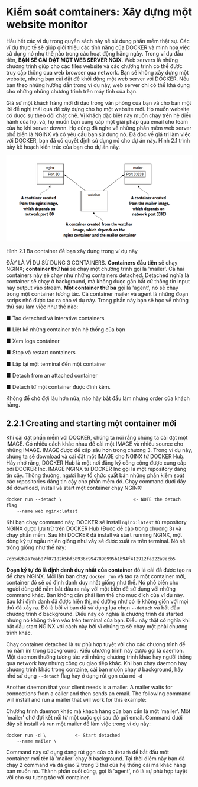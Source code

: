 # Kiểm soát comtainers: Xây dựng một website monitor

Hầu hết các ví dụ trong quyển sách này sẽ sử dụng phần mềm thật sự. Các ví dụ thực tế sẽ giúp giới thiệu các tính năng của DOCKER và minh họa việc sử dụng nó như thế nào trong các hoạt động hằng ngày. Trong ví dụ đầu tiên, **BẠN SẼ CÀI ĐẶT MỘT WEB SERVER NGIX**. Web servers là những chương trình giúp cho các files website và các chương trình có thể được truy cập thông qua web browser qua network. Bạn sẽ không xây dựng một website, nhưng bạn cài đặt để khởi động một web server với DOCKER. Nếu bạn theo những hướng dẫn trong ví dụ này, web server chỉ có thể khả dụng cho những những chương trình trên máy tính của bạn.

Giả sử một khách hàng mới đi dạo trong văn phòng của bạn và cho bạn một lời đề nghị thái quá để xây dựng cho họ một website mới. Họ muốn website có được sự theo dõi chặt chẽ. Vị khách đặc biệt này muốn chạy trên hệ điều hành của họ. và, họ muốn bạn cung cấp một giải pháp qua email cho team của họ khi server downn. Họ cũng đã nghe về những phần mềm web server phổ biến là NGINX và có yêu cầu bạn sử dụng nó. Đã đọc về giá trị làm việc với DOCKER, bạn đã có quyết định sử dụng nó cho dự án này. Hình 2.1 trình bày kế hoạch kiến trúc của bạn cho dự án này.

![](https://github.com/vuongmao/docker-in-action-vn/blob/master/asset/2.2-image-1.png)

Hình 2.1 Ba container để bạn xây dựng trong ví dụ này

ĐÂY LÀ VÍ DỤ SỬ DỤNG 3 CONTAINERS. **Containers đầu tiên** sẽ chạy NGINX; **container thứ hai** sẽ chạy một chương trình gọi là 'mailer'. Cả hai containers này sẽ chạy như những containers detached. Detached nghĩa là container sẽ chạy ở background, mà không được gắn bất cứ thông tin input hay output vào stream. **Một container thứ ba** gọi là 'agent', nó sẽ chay trong một container tương tác. Cả container mailer và agent là những đoạn scrips nhỏ được tạo ra cho ví dụ này. Trong phần này bạn sẽ học về những thứ sau làm việc như thế nào:

■ Tạo detached và interative containers

■ Liệt kễ những container trên hệ thống của bạn

■ Xem logs container

■ Stop và restart containers

■ Lặp lại một terminal đến một container

■ Detach from an attached container

■ Detach từ một container được đính kèm.

Không để chờ đợi lâu hơn nữa, nào hãy bắt đầu làm nhưng order của khách hàng.

## 2.2.1 Creating and starting một container mới

Khi cài đặt phần mềm với DOCKER, chúng ta nói rằng chúng ta cài đặt một IMAGE. Có nhiều cách khác nhau để cài một IMAGE và nhiều source cho những IMAGE. IMAGE được đề cập sâu hơn trong chương 3. Trong ví dụ này, chúng ta sẽ download và cài đặt một IMAGE cho NGINX từ DOCKER Hub. Hãy nhớ rằng, DOCKER Hub là một nơi đăng ký công cộng được cung cấp bởi DOCKER Inc. IMAGE NGINX từ DOCKER Inc gọi là một repository đáng tin cậy. Thông thường, người hay tổ chức xuất bản những phần kiểm soát các repositories đáng tin cậy cho phần mềm đó. Chạy command dưới đây để download, install và start một container chạy NGINX:

```
docker run --detach \                           <- NOTE the detach flag
    --name web nginx:latest
```

Khi bạn chạy command này, DOCKER sẽ install `nginx:latest` từ repository NGINX được lưu trữ trên DOCKER Hub (Được đề cập trong chương 3) và chạy phần mềm. Sau khi DOCKER đã install và start running NGINX, một dòng ký tự ngẫu nhiên giống như vầy sẽ được xuất ra trên terminal. Nó sẽ trông giống như thế này:

```
7cb5d2b9a7eab87f07182b5bf58936c9947890995b1b94f412912fa822a9ecb5
```

**Đoạn ký tự đó là định danh duy nhất của container** đó là cái đã được tạo ra để chạy NGINX. Mỗi lần bạn chạy `docker run` và tạo ra một container mới, container đó sẽ có định danh duy nhất giống như thế. Nó phổ biến cho người dùng để nắm bắt đầu ra này với một biến để sử dụng với những command khác. Bạn không cần phải làm thế cho mục địch của ví dụ này. Sau khi định danh đã được hiển thị, nó dường như có lẽ không giốn với mọi thứ đã xảy ra. Đó là bởi vì bạn đã sử dụng lựa chọn `--detach` và bắt đầu chương trình ở background. Điều này có nghĩa là chương trình đã started nhưng nó không thêm vào trên terminal của bạn. Điều này thật có nghĩa khi bắt đầu start NGINX với cách này bởi vì chúng ta sẽ chạy một phài chương trình khác.

Chạy container detached là sự phù hợp tuyệt vời cho các chương trình để nó nằm im trong background. Kiểu chương trình này được gọi là daemon. Một daemon thường tương tác với những chương trình khác hay người thông qua network hay nhưng công cụ giao tiếp khác. Khi bạn chạy daemon hay chương trình khác trong containe, cái bạn muốn chạy ở background, hãy nhớ sử dụng `--detach` flag hay ở dạng rút gọn của nó `-d`

Another daemon that your client needs is a mailer. A mailer waits for connections from a caller and then sends an email. The following command will install and run a mailer that will work for this example:

Chương trình daemon khác mà khách hàng của bạn cần là một 'mailer'. Một 'mailer' chờ đợi kết nối từ một cuộc gọi sau đó gửi email. Command dưới đây sẽ install và run một mailer để làm việc trong ví dụ này:

```
docker run -d \           <- Start detached
    --name mailer \
```

Command này sử dụng dạng rút gọn của cờ `detach` để bắt đầu môt container mới tên là 'mailer' chạy ở background. Tại thời điểm này bạn đã chạy 2 command và đã giao 2 trong 3 thứ của hệ thống cái mà khác hàng bạn muốn nó. Thành phần cuối cùng, gọi là 'agent', nó là sự phù hợp tuyệt vời cho sự tương tác với container.
